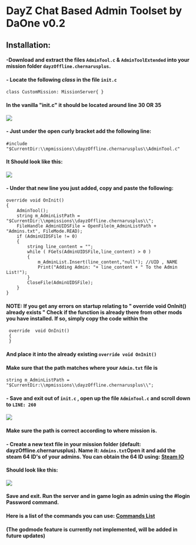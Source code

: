 # DayZ Chat Based Admin Toolset by DaOne v0.2

## Installation:

#### -Download and extract the files `AdminTool.c` & `AdminToolExtended` into your mission folder `dayzOffline.chernarusplus`.

#### - Locate the following *class* in the file `init.c`
 `class CustomMission: MissionServer{
}`
#### In the vanilla "init.c" it should be located around line 30 OR 35
![](https://i.gyazo.com/4ea9b5e58f61c85c015c60501a207f3b.png)

#### - Just under the open curly bracket add the following line: 

    #include "$CurrentDir:\\mpmissions\\dayzOffline.chernarusplus\\AdminTool.c"

#### It Should look like this: 
![](https://i.gyazo.com/83ccb4e67e7e7ccabbc964e03f96e704.png)

#### - Under that new line you just added, copy and paste the following:
    override void OnInit()
	{
		AdminTool();
		string m_AdminListPath = "$CurrentDir:\\mpmissions\\dayzOffline.chernarusplus\\";	
		FileHandle AdminUIDSFile = OpenFile(m_AdminListPath + "Admins.txt", FileMode.READ);
    	if (AdminUIDSFile != 0)
	    {
			string line_content = "";
			while ( FGets(AdminUIDSFile,line_content) > 0 )
			{
				m_AdminList.Insert(line_content,"null"); //UID , NAME
				Print("Adding Admin: "+ line_content + " To the Admin List!");
			}
			CloseFile(AdminUIDSFile);
		}
    }
   #### NOTE: If you get any errors on startup relating to " override void OnInit() already exists " Check if the function is already there from other mods you have installed. If so, simply copy the code within the

     override  void OnInit()
     {
     }
   #### And place it into the already existing `override void OnInit()`
   #### Make sure that the path matches where your `Admin.txt` file is
   

    string m_AdminListPath = "$CurrentDir:\\mpmissions\\dayzOffline.chernarusplus\\";
#### - Save and exit out of `init.c` , open up the file `AdminTool.c` and scroll down to `LINE: 260`
![](https://i.gyazo.com/a1b0b333ba1f7b273c7b7cf3d66de66b.png)
#### Make sure the path is correct according to where mission is.

#### - Create a new text file in your mission folder (default: dayzOffline.chernarusplus). Name it: `Admins.txt`Open it and add the steam 64 ID's of your admins. You can obtain the 64 ID using: [Steam IO](https://steamid.io/)

#### Should look like this:

![](https://i.gyazo.com/88f1d7acc7d135279e15400c3e46bb2f.png)

#### Save and exit. Run the server and in game login as admin using the #login Password command.
#### Here is a list of the commands you can use: [Commands List](https://pastebin.com/Xe1Rmwp5)
#### (The godmode feature is currently not implemented, will be added in future updates)
